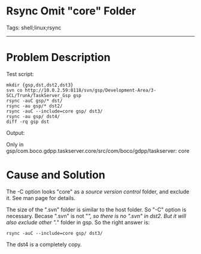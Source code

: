 # Rsync Omit "core" Folder
Tags: shell;linux;rsync

------

# Problem Description

Test script:

    mkdir {gsp,dst,dst2,dst3} 
    svn co http://10.0.2.59:8118/svn/gsp/Development-Area/3-SCL/Trunk/TaskServer_Gsp gsp
    rsync -auC gsp/* dst/
    rsync -au gsp/* dst2/
    rsync -auC --include=core gsp/ dst3/
    rsync -au gsp/ dst4/
    diff -rq gsp dst

Output:

Only in gsp/com.boco.gdpp.taskserver.core/src/com/boco/gdpp/taskserver: core

# Cause and Solution

The -C option looks "core" as a *source version control* folder, and exclude it. See man page for details.

The size of the ".svn" folder is similar to the host folder. So "-C" option is necessary. Becase ".svn" is not "*", so there is no ".svn" in dst2. But it will also exclude other ".*" folder in gsp. So the right answer is:

    rsync -auC --include=core gsp/ dst3/

The dst4 is a completely copy.
